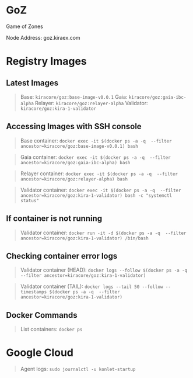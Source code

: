 # GoZ
Game of Zones

Node Address: goz.kiraex.com 

# Registry Images

## Latest Images
> Base: `kiracore/goz:base-image-v0.0.1`
> Gaia: `kiracore/goz:gaia-ibc-alpha`
> Relayer: `kiracore/goz:relayer-alpha`
> Validator: `kiracore/goz:kira-1-validator`

## Accessing Images with SSH console

> Base container: 
`docker exec -it $(docker ps -a -q  --filter ancestor=kiracore/goz:base-image-v0.0.1) bash`

> Gaia container: 
`docker exec -it $(docker ps -a -q  --filter ancestor=kiracore/goz:gaia-ibc-alpha) bash`

> Relayer container: 
`docker exec -it $(docker ps -a -q  --filter ancestor=kiracore/goz:relayer-alpha) bash`

> Validator container: 
`docker exec -it $(docker ps -a -q  --filter ancestor=kiracore/goz:kira-1-validator) bash -c "systemctl status"`

## If container is not running

> Validator container:
`docker run -it -d $(docker ps -a -q  --filter ancestor=kiracore/goz:kira-1-validator) /bin/bash`

## Checking container error logs

> Validator container (HEAD): 
`docker logs --follow $(docker ps -a -q  --filter ancestor=kiracore/goz:kira-1-validator)`

> Validator container (TAIL): 
`docker logs --tail 50 --follow --timestamps $(docker ps -a -q  --filter ancestor=kiracore/goz:kira-1-validator)`

## Docker Commands

> List containers: `docker ps`

# Google Cloud

> Agent logs: `sudo journalctl -u konlet-startup`